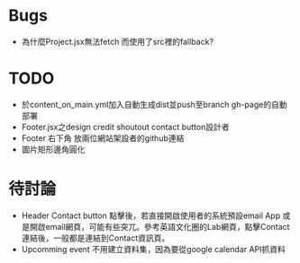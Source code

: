 # Bugs
- 為什麼Project.jsx無法fetch 而使用了src裡的fallback?

# TODO
- 於content_on_main.yml加入自動生成dist並push至branch gh-page的自動部署
- Footer.jsx之design credit shoutout contact button設計者
- Footer 右下角 放兩位網站架設者的github連結
- 圖片矩形邊角圓化

# 待討論
- Header Contact button 點擊後，若直接開啟使用者的系統預設email App 或是開啟email網頁，可能有些突兀。參考英語文化圈的Lab網頁，點擊Contact連結後，一般都是連結到Contact資訊頁。
- Upcomming event 不用建立資料集，因為要從google calendar API抓資料
